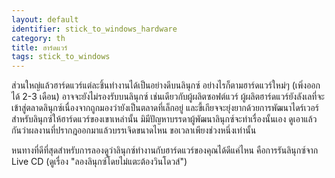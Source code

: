 ```yaml
---
layout: default
identifier: stick_to_windows_hardware
category: th
title: ฮาร์ดแวร์
tags: stick_to_windows
---
```


ส่วนใหญ่แล้วฮาร์ดแวร์แต่ละชิ้นทำงานได้เป็นอย่างดีบนลินุกซ์ อย่างไรก็ตามฮาร์ดแวร์ใหม่ๆ (เพิ่งออกได้ 2-3 เดือน) อาจจะยังไม่รองรับบนลินุกซ์ เช่นเดียวกับผู้ผลิตซอฟต์แวร์ ผู้ผลิตฮาร์ดแวร์ยังลังเลที่จะเข้าสู่ตลาดลินุกซ์เนื่องจากถูกมองว่ายังเป็นตลาดที่เล็กอยู่ และขี้เกียจจะยุ่งยากด้วยการพัฒนาไดร์เวอร์สำหรับลินุกซ์ให้ฮาร์ดแวร์ของเขาเหล่านั้น มิมีปัญหาบรรดาผู้พัฒนาลินุกซ์จะทำเรื่องนั้นเอง ดูเอาแล้วกันว่าผลงานที่ปรากฎออกมาแล้วบรรเจิดขนาดไหน ขอเวลาเพียงช่วงหนึ่งเท่านั้น

หนทางที่ดีที่สุดสำหรับการลองดูว่าลินุกซ์ทำงานกับฮาร์ดแวร์ของคุณได้ดีแค่ไหน คือการรันลินุกซ์จาก Live CD (ดูเรื่อง "ลองลินุกซ์โดยไม่แตะต้องวินโดวส์")

